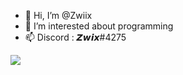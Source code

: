 - 👋 Hi, I’m @Zwiix
- 👀 I’m interested about programming
- 📫 Discord : 𝙕𝙬𝙞𝙭#4275



![](https://api.visitorbadge.io/api/VisitorHit?user=Zwiixf&repo=github-visitors-badge&countColor=%0047AB)
<!---
Zwiix/Zwiix is a ✨ special ✨ repository because its `README.md` (this file) appears on your GitHub profile.
You can click the Preview link to take a look at your changes.
--->
